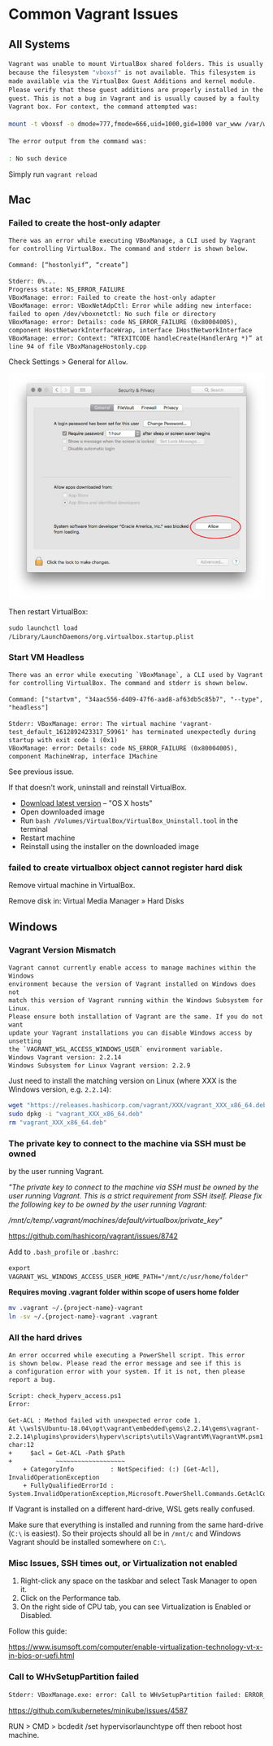 # Common Vagrant Issues

## All Systems

```bash
Vagrant was unable to mount VirtualBox shared folders. This is usually
because the filesystem "vboxsf" is not available. This filesystem is
made available via the VirtualBox Guest Additions and kernel module.
Please verify that these guest additions are properly installed in the
guest. This is not a bug in Vagrant and is usually caused by a faulty
Vagrant box. For context, the command attempted was:

mount -t vboxsf -o dmode=777,fmode=666,uid=1000,gid=1000 var_www /var/www

The error output from the command was:

: No such device
```

Simply run `vagrant reload`

## Mac

### Failed to create the host-only adapter

```
There was an error while executing VBoxManage, a CLI used by Vagrant
for controlling VirtualBox. The command and stderr is shown below.

Command: [“hostonlyif”, “create”]

Stderr: 0%...
Progress state: NS_ERROR_FAILURE
VBoxManage: error: Failed to create the host-only adapter
VBoxManage: error: VBoxNetAdpCtl: Error while adding new interface: failed to open /dev/vboxnetctl: No such file or directory
VBoxManage: error: Details: code NS_ERROR_FAILURE (0x80004005), component HostNetworkInterfaceWrap, interface IHostNetworkInterface
VBoxManage: error: Context: “RTEXITCODE handleCreate(HandlerArg *)” at line 94 of file VBoxManageHostonly.cpp
```

Check Settings > General for `Allow`.

![Security Setting](macos-security.jpg)

Then restart VirtualBox:

`sudo launchctl load /Library/LaunchDaemons/org.virtualbox.startup.plist`

### Start VM Headless

```
There was an error while executing `VBoxManage`, a CLI used by Vagrant
for controlling VirtualBox. The command and stderr is shown below.

Command: ["startvm", "34aac556-d409-47f6-aad8-af63db5c85b7", "--type", "headless"]

Stderr: VBoxManage: error: The virtual machine 'vagrant-test_default_1612892423317_59961' has terminated unexpectedly during startup with exit code 1 (0x1)
VBoxManage: error: Details: code NS_ERROR_FAILURE (0x80004005), component MachineWrap, interface IMachine
```

See previous issue.

If that doesn't work, uninstall and reinstall VirtualBox.

- [Download latest version](https://www.virtualbox.org/wiki/Downloads) – "OS X hosts"
- Open downloaded image
- Run `bash /Volumes/VirtualBox/VirtualBox_Uninstall.tool` in the terminal
- Restart machine
- Reinstall using the installer on the downloaded image


### failed to create virtualbox object cannot register hard disk

Remove virtual machine in VirtualBox.

Remove disk in: Virtual Media Manager » Hard Disks

## Windows

### Vagrant Version Mismatch

```
Vagrant cannot currently enable access to manage machines within the Windows
environment because the version of Vagrant installed on Windows does not
match this version of Vagrant running within the Windows Subsystem for Linux.
Please ensure both installation of Vagrant are the same. If you do not want
update your Vagrant installations you can disable Windows access by unsetting
the `VAGRANT_WSL_ACCESS_WINDOWS_USER` environment variable.
Windows Vagrant version: 2.2.14
Windows Subsystem for Linux Vagrant version: 2.2.9
```

Just need to install the matching version on Linux (where XXX is the Windows version, e.g. `2.2.14`):

```bash
wget "https://releases.hashicorp.com/vagrant/XXX/vagrant_XXX_x86_64.deb"
sudo dpkg -i "vagrant_XXX_x86_64.deb"
rm "vagrant_XXX_x86_64.deb"
```

### The private key to connect to the machine via SSH must be owned
by the user running Vagrant.

_"The private key to connect to the machine via SSH must be owned
by the user running Vagrant. This is a strict requirement from
SSH itself. Please fix the following key to be owned by the user
running Vagrant:_

_/mnt/c/temp/.vagrant/machines/default/virtualbox/private_key"_

https://github.com/hashicorp/vagrant/issues/8742

Add to `.bash_profile` or `.bashrc`:

`export VAGRANT_WSL_WINDOWS_ACCESS_USER_HOME_PATH="/mnt/c/usr/home/folder"`


**Requires moving .vagrant folder within scope of users home folder**

```bash
mv .vagrant ~/.{project-name}-vagrant
ln -sv ~/.{project-name}-vagrant .vagrant
```

### All the hard drives

```
An error occurred while executing a PowerShell script. This error
is shown below. Please read the error message and see if this is
a configuration error with your system. If it is not, then please
report a bug.

Script: check_hyperv_access.ps1
Error:

Get-ACL : Method failed with unexpected error code 1.
At \\wsl$\Ubuntu-18.04\opt\vagrant\embedded\gems\2.2.14\gems\vagrant-2.2.14\plugins\providers\hyperv\scripts\utils\VagrantVM\VagrantVM.psm1:731 char:12
+     $acl = Get-ACL -Path $Path
+            ~~~~~~~~~~~~~~~~~~~
    + CategoryInfo          : NotSpecified: (:) [Get-Acl], InvalidOperationException
    + FullyQualifiedErrorId : System.InvalidOperationException,Microsoft.PowerShell.Commands.GetAclCommand
```

If Vagrant is installed on a different hard-drive, WSL gets really confused.

Make sure that everything is installed and running from the same hard-drive (`C:\` is easiest). So their projects should all be in `/mnt/c` and Windows Vagrant should be installed somewhere on `C:\`.


### Misc Issues, SSH times out, or Virtualization not enabled

1. Right-click any space on the taskbar and select Task Manager to open it.
1. Click on the Performance tab.
1. On the right side of CPU tab, you can see Virtualization is Enabled or Disabled.

Follow this guide:

https://www.isumsoft.com/computer/enable-virtualization-technology-vt-x-in-bios-or-uefi.html


### Call to WHvSetupPartition failed

```bash
Stderr: VBoxManage.exe: error: Call to WHvSetupPartition failed: ERROR_SUCCESS (Last=0xc000000d/87) (VERR_NEM_VM_CREATE_FAILED) VBoxManage.exe: error: Details: code E_FAIL (0x80004005), component ConsoleWrap, interface IConsole
```

https://github.com/kubernetes/minikube/issues/4587

RUN > CMD > bcdedit /set hypervisorlaunchtype off then reboot host machine.
